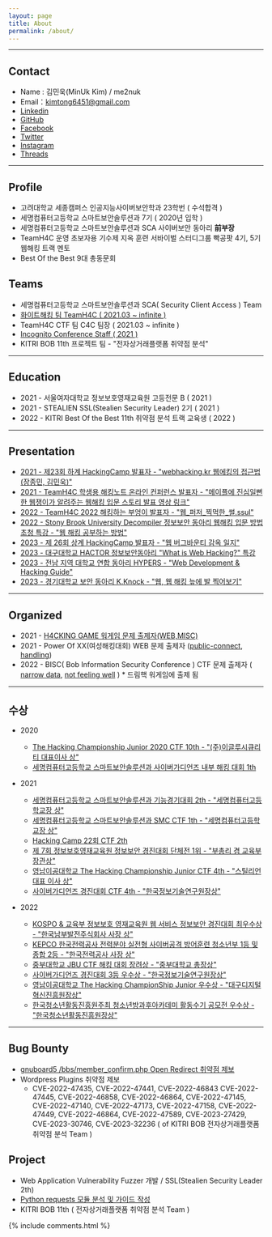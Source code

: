 ```yaml
---
layout: page
title: About
permalink: /about/
---
```


* * *

## Contact

  * Name : 김민욱(MinUk Kim) / me2nuk
  * Email：kimtong6451@gmail.com
  * [Linkedin](https://www.linkedin.com/in/minuk-kim-b570a91ba/)
  * [GitHub](https://github.com/me2nuk)
  * [Facebook](https://www.facebook.com/me2nuk)
  * [Twitter](https://twitter.com/@me2nuk)
  * [Instagram](https://instagram.com/kimtong6451)
  * [Threads](https://threads.net/@kimtong6451)

* * *

## Profile

 * 고려대학교 세종캠퍼스 인공지능사이버보안학과 23학번 ( 수석합격 )
 * 세명컴퓨터고등학교 스마트보안솔루션과 7기 ( 2020년 입학 )
 * 세명컴퓨터고등학교 스마트보안솔루션과 SCA 사이버보안 동아리 **前부장**
 * TeamH4C 운영 초보자용 기수제 지옥 훈련 서바이벌 스터디그룹 빡공팟 4기, 5기 웹해킹 트랙 멘토
 * Best Of the Best 9대 총동문회

## Teams

 * 세명컴퓨터고등학교 스마트보안솔루션과 SCA( Security Client Access ) Team
 * [화이트해킹 팀 TeamH4C ( 2021.03 ~ infinite )](https://teamh4c.com)
 * TeamH4C CTF 팀 C4C 팀장 ( 2021.03 ~ infinite )
 * [Incognito Conference Staff ( 2021 )](https://incognito.kr/)
 * KITRI BOB 11th 프로젝트 팀 - "전자상거래플랫폼 취약점 분석"

---

## Education

 * 2021 - 서울여자대학교 정보보호영재교육원 고등전문 B ( 2021 )
 * 2021 - STEALIEN SSL(Stealien Security Leader) 2기 ( 2021 )
 * 2022 - KITRI Best Of the Best 11th 취약점 분석 트랙 교육생 ( 2022 )

---

## Presentation

 * [2021 - 제23회 하계 HackingCamp 발표자 - "webhacking.kr 웹에킹의 접근법(장종민, 김민욱)"](http://hackingcamp.org/)
 * [2021 - TeamH4C 학생용 해킹노트 온라인 컨퍼런스 발표자 - "메이플에 진심일뻔한 웹쟁이가 알려주는 웹해킹 입문 스토리 발표 영상 링크"](https://youtu.be/FXrE4cI_oW8)
 * [2022 - TeamH4C 2022 해킹하는 부엉이 발표자 - "웹_퍼저_찍먹한_썰.ssul"](https://www.youtube.com/watch?v=RgidYMxFfkw)
 * [2022 - Stony Brook University Decompiler 정보보안 동아리 웹해킹 입문 방법 초청 특강 - "웹 해킹 공부하는 방법"]()
 * [2023 - 제 26회 상계 HackingCamp 발표자 - "웹 버그바운티 감옥 일지"](https://www.facebook.com/h4ckingc4mp/posts/613701180565092)
 * [2023 - 대구대학교 HACTOR 정보보안동아리 "What is Web Hacking?" 특강]()
 * [2023 - 전남 지역 대학교 연합 동아리 HYPERS - "Web Development & Hacking Guide"]()
 * [2023 - 경기대학교 보안 동아리 K.Knock - "웹, 웹 해킹 늪에 발 찍어보기"]()

---

## Organized

  * 2021 - [H4CKING GAME 워게임 문제 출제자(WEB,MISC)](https://h4ckingga.me/challenges)
  * 2021 - Power Of XX(여성해킹대회) WEB 문제 출제자 ([public-connect](/files/pox/public-connect.png), [handling](/files/pox/handling.png))
  * 2022 - BISC( Bob Information Security Conference ) CTF 문제 출제자 ( [narrow data](https://dreamhack.io/wargame/challenges/640/writeups?writeup_id=8768), [not feeling well](https://dreamhack.io/wargame/challenges/653) ) * 드림핵 워게임에 출제 됨

---

## 수상

  + 2020

    + [The Hacking Championship Junior 2020 CTF 10th - "(주)이글루시큐리티 대표이사 상"](http://www.kukinews.com/newsView/kuk202011260227)
    + [세명컴퓨터고등학교 스마트보안솔루션과 사이버가디언즈 내부 해킹 대회 1th]()

  + 2021

    + [세명컴퓨터고등학교 스마트보안솔루션과 기능경기대회 2th - "세명컴퓨터고등학교장 상"]()
    + [세명컴퓨터고등학교 스마트보안솔루션과 SMC CTF 1th - "세명컴퓨터고등학교장 상"]()
    + [Hacking Camp 22회 CTF 2th](/files/HackingCamp/CTF-2th.png)
    + [제 7회 정보보호영재교육원 정보보안 경진대회 단체전 1위 - "부총리 겸 교육부 장관상" ]()
    + [영남이공대학교 The Hacking Championship Junior CTF 4th - "스틸리언 대표 이사 상"](http://news.unn.net/news/articleView.html?idxno=517151)
    + [사이버가디언즈 경진대회 CTF 4th - "한국정보기술연구원장상"](https://www.facebook.com/dreamhack.io/photos/a.124467269979127/127564286336092)

  + 2022
  
    + [KOSPO & 교육부 정보보호 영재교육원 웹 서비스 정보보안 경진대회 최우수상 - "한국남부발전주식회사 사장 상"](https://www.kospo.co.kr/sites/kospo/popup/web_service_pop5.html)
    + [KEPCO 한국전력공사 전력분야 실전형 사이버공격 방어훈련 청소년부 1등 및 종합 2등 - "한국전력공사 사장 상"](https://biz.newdaily.co.kr/site/data/html/2022/10/25/2022102500219.html)
    + [중부대학교 JBU CTF 해킹 대회 장려상 - "중부대학교 총장상"]()
    + [사이버가디언즈 경진대회 3등 우수상 - "한국정보기술연구원장상"](https://www.dailysecu.com/news/articleView.html?idxno=135418)
    + [영남이공대학교 The Hacking ChampionShip Junior 우수상 - "대구디지털혁신진흥원장상"](https://www.boannews.com/media/view.asp?idx=111519)
    + [한국청소년활동진흥원주최 청소년방과후아카데미 활동수기 공모전 우수상 - "한국청소년활동진흥원장상"](http://www.ggpyeonghwa.com/news/articleView.html?idxno=174846)

* * *

## Bug Bounty

  + [gnuboard5 /bbs/member_confirm.php Open Redirect 취약점 제보](https://github.com/gnuboard/gnuboard5/issues/126)
  + Wordpress Plugins 취약점 제보
    + CVE-2022-47435, CVE-2022-47441, CVE-2022-46843 CVE-2022-47445, CVE-2022-46858, CVE-2022-46864, CVE-2022-47145, CVE-2022-47140, CVE-2022-47173, CVE-2022-47158, CVE-2022-47449, CVE-2022-46864, CVE-2022-47589, CVE-2023-27429, CVE-2023-30746, CVE-2023-32236 ( of KITRI BOB 전자상거래플랫폼 취약점 분석 Team )

## Project

  + Web Application Vulnerability Fuzzer 개발 / SSL(Stealien Security Leader 2th)
  + [Python requests 모듈 분석 및 가이드 작성](https://me2nuk.com/Python-requests-module-example/)
  + KITRI BOB 11th ( 전자상거래플랫폼 취약점 분석 Team )

{% include comments.html %}
